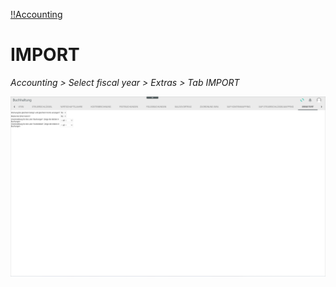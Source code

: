 [!!Accounting](RetailSuiteAccounting)

# IMPORT

*Accounting > Select fiscal year > Extras > Tab IMPORT*

![Advanced settings](/Assets/Screenshots/RetailSuiteAccounting/Settings/Advanced/Advanced.png "[Advanced settings]")
